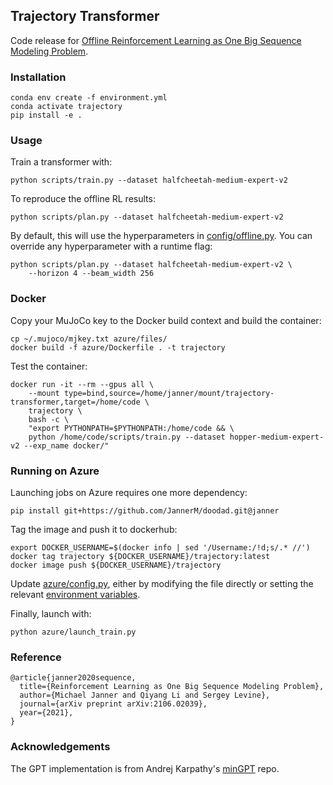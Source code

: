 ## Trajectory Transformer

Code release for [Offline Reinforcement Learning as One Big Sequence Modeling Problem](https://arxiv.org/abs/2106.02039).

### Installation

```
conda env create -f environment.yml
conda activate trajectory
pip install -e .
```

### Usage

Train a transformer with:
```
python scripts/train.py --dataset halfcheetah-medium-expert-v2
```

To reproduce the offline RL results:
```
python scripts/plan.py --dataset halfcheetah-medium-expert-v2
```

By default, this will use the hyperparameters in [config/offline.py](config/offline.py). You can override any hyperparameter with a runtime flag:
```
python scripts/plan.py --dataset halfcheetah-medium-expert-v2 \
	--horizon 4 --beam_width 256
```

### Docker

Copy your MuJoCo key to the Docker build context and build the container:
```
cp ~/.mujoco/mjkey.txt azure/files/
docker build -f azure/Dockerfile . -t trajectory
```

Test the container:
```
docker run -it --rm --gpus all \
	--mount type=bind,source=/home/janner/mount/trajectory-transformer,target=/home/code \
	trajectory \
	bash -c \
	"export PYTHONPATH=$PYTHONPATH:/home/code && \
	python /home/code/scripts/train.py --dataset hopper-medium-expert-v2 --exp_name docker/"
```

### Running on Azure

Launching jobs on Azure requires one more dependency:
```
pip install git+https://github.com/JannerM/doodad.git@janner
```

Tag the image and push it to dockerhub:
```
export DOCKER_USERNAME=$(docker info | sed '/Username:/!d;s/.* //')
docker tag trajectory ${DOCKER_USERNAME}/trajectory:latest
docker image push ${DOCKER_USERNAME}/trajectory
```

Update [azure/config.py](azure/config.py), either by modifying the file directly or setting the relevant [environment variables](azure/config.py#L35-L40).

Finally, launch with:
```
python azure/launch_train.py
```

### Reference
```
@article{janner2020sequence,
  title={Reinforcement Learning as One Big Sequence Modeling Problem},
  author={Michael Janner and Qiyang Li and Sergey Levine},
  journal={arXiv preprint arXiv:2106.02039},
  year={2021},
}
```

### Acknowledgements

The GPT implementation is from Andrej Karpathy's [minGPT](https://github.com/karpathy/minGPT) repo.
